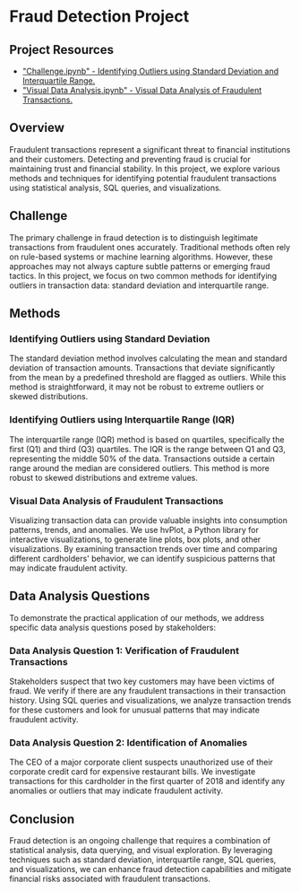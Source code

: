 # Fraud Detection Project

## Project Resources

- ["Challenge.ipynb" - Identifying Outliers using Standard Deviation and Interquartile Range.](https://github.com/jancichocki/Module_7_Challenge/blob/main/challenge.ipynb)
- ["Visual Data Analysis.ipynb" - Visual Data Analysis of Fraudulent Transactions.](https://github.com/jancichocki/Module_7_Challenge/blob/main/visual_data_analysis.ipynb)

## Overview
Fraudulent transactions represent a significant threat to financial institutions and their customers. Detecting and preventing fraud is crucial for maintaining trust and financial stability. In this project, we explore various methods and techniques for identifying potential fraudulent transactions using statistical analysis, SQL queries, and visualizations.

## Challenge
The primary challenge in fraud detection is to distinguish legitimate transactions from fraudulent ones accurately. Traditional methods often rely on rule-based systems or machine learning algorithms. However, these approaches may not always capture subtle patterns or emerging fraud tactics. In this project, we focus on two common methods for identifying outliers in transaction data: standard deviation and interquartile range.

## Methods

### Identifying Outliers using Standard Deviation
The standard deviation method involves calculating the mean and standard deviation of transaction amounts. Transactions that deviate significantly from the mean by a predefined threshold are flagged as outliers. While this method is straightforward, it may not be robust to extreme outliers or skewed distributions.

### Identifying Outliers using Interquartile Range (IQR)
The interquartile range (IQR) method is based on quartiles, specifically the first (Q1) and third (Q3) quartiles. The IQR is the range between Q1 and Q3, representing the middle 50% of the data. Transactions outside a certain range around the median are considered outliers. This method is more robust to skewed distributions and extreme values.

### Visual Data Analysis of Fraudulent Transactions
Visualizing transaction data can provide valuable insights into consumption patterns, trends, and anomalies. We use hvPlot, a Python library for interactive visualizations, to generate line plots, box plots, and other visualizations. By examining transaction trends over time and comparing different cardholders' behavior, we can identify suspicious patterns that may indicate fraudulent activity.

## Data Analysis Questions
To demonstrate the practical application of our methods, we address specific data analysis questions posed by stakeholders:

### Data Analysis Question 1: Verification of Fraudulent Transactions
Stakeholders suspect that two key customers may have been victims of fraud. We verify if there are any fraudulent transactions in their transaction history. Using SQL queries and visualizations, we analyze transaction trends for these customers and look for unusual patterns that may indicate fraudulent activity.

### Data Analysis Question 2: Identification of Anomalies
The CEO of a major corporate client suspects unauthorized use of their corporate credit card for expensive restaurant bills. We investigate transactions for this cardholder in the first quarter of 2018 and identify any anomalies or outliers that may indicate fraudulent activity.

## Conclusion
Fraud detection is an ongoing challenge that requires a combination of statistical analysis, data querying, and visual exploration. By leveraging techniques such as standard deviation, interquartile range, SQL queries, and visualizations, we can enhance fraud detection capabilities and mitigate financial risks associated with fraudulent transactions.

